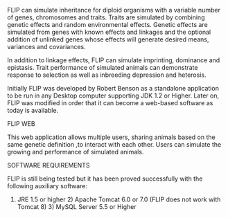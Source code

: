 FLIP can simulate inheritance for diploid organisms with a variable number of genes, chromosomes and traits. Traits are simulated by combining genetic effects and random environmental effects. Genetic effects are simulated from genes with known effects and linkages and the optional addition of unlinked genes whose effects will generate desired means, variances and covariances.

In addition to linkage effects, FLIP can simulate imprinting, dominance and epistasis. Trait performance of simulated animals can demonstrate response to selection as well as inbreeding depression and heterosis.

Initially FLIP was developed by Robert Benson as a standalone application to be run in any Desktop computer supporting JDK 1.2 or Higher. Later on, FLIP was modified in order that it can become a web-based software as today is available.

FLIP WEB

This web application allows multiple users, sharing animals based on the same genetic definition ,to interact with each other. Users can simulate the growing and performance of simulated animals.

SOFTWARE REQUIREMENTS

FLIP is still being tested but it has been proved successfully with the following auxiliary software:

1) JRE 1.5 or higher 2) Apache Tomcat 6.0 or 7.0 (FLIP does not work with Tomcat 8) 3) MySQL Server 5.5 or Higher
